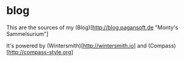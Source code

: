 blog
====

This are the sources of my (Blog)[http://blog.pagansoft.de "Monty's Sammelsurium"]

It's powered by (Wintersmith)[http://wintersmith.io] and (Compass)[http://compass-style.org]
